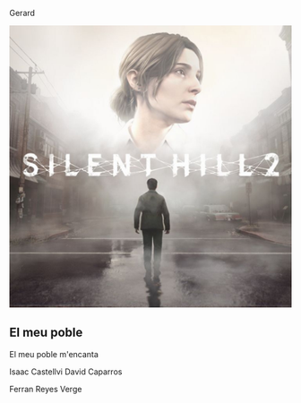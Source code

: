 Gerard

![Imatge de Silent Hill](./img.jpg)

## El meu poble
El meu poble m'encanta

Isaac Castellvi
David Caparros

Ferran Reyes Verge
